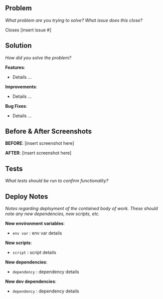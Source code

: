 ## Problem

_What problem are you trying to solve? What issue does this close?_

Closes [insert issue #]

## Solution

_How did you solve the problem?_

**Features**:

- Details ...

**Improvements**:

- Details ...

**Bug Fixes**:

- Details ...

## Before & After Screenshots

**BEFORE**:
[insert screenshot here]

**AFTER**:
[insert screenshot here]

## Tests

_What tests should be run to confirm functionality?_

## Deploy Notes

_Notes regarding deployment of the contained body of work. These should note any
new dependencies, new scripts, etc._

**New environment variables**:

- `env var` : env var details

**New scripts**:

- `script` : script details

**New dependencies**:

- `dependency` : dependency details

**New dev dependencies**:

- `dependency` : dependency details

